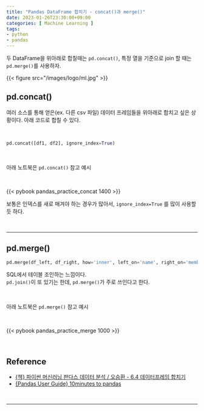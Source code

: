```yaml
---
title: "Pandas DataFrame 합치기 - concat()과 merge()"
date: 2023-01-26T23:30:00+09:00
categories: [ Machine Learning ]
tags:
- python
- pandas
---
```


두 DataFrame을 위아래로 합칠때는 `pd.concat()`, 특정 열을 기준으로 join 할 때는 `pd.merge()`를 사용하자.
<!--more-->

{{< figure src="/images/logo/ml.jpg" >}}

## pd.concat()
여러 소스를 통해 얻은(ex. 다른 csv 파일) 데이터 프레임들을 위아래로 합치고 싶은 상황이다. 아래 코드로 합칠 수 있다.

<br/>

```python
pd.concat([df1, df2], ignore_index=True)
```

<br/>

아래 노트북은 `pd.concat()` 참고 예시

<br/>

{{< pybook pandas_practice_concat 1400 >}}

보통은 인덱스를 새로 매겨야 하는 경우가 많아서, `ignore_index=True` 를 많이 사용할 듯 하다.

<br/>

---

## pd.merge()

```python
pd.merge(df_left, df_right, how='inner', left_on='name', right_on='member')
```

SQL에서 테이블 조인하는 느낌이다.  
`pd.join()`이 또 있기는 한데, `pd.merge()`가 주로 쓰인다고 한다.

<br/>

아래 노트북은 `pd.merge()` 참고 예시

<br/>

{{< pybook pandas_practice_merge 1000 >}}

<br/>

## Reference
- [{책} 파이썬 머신러닝 판다스 데이터 분석 / 오승환 - 6.4 데이터프레임 합치기](https://product.kyobobook.co.kr/detail/S000000833232)
- [{Pandas User Guide} 10minutes to pandas](https://pandas.pydata.org/pandas-docs/stable/user_guide/10min.html#merge)

<br/>

---